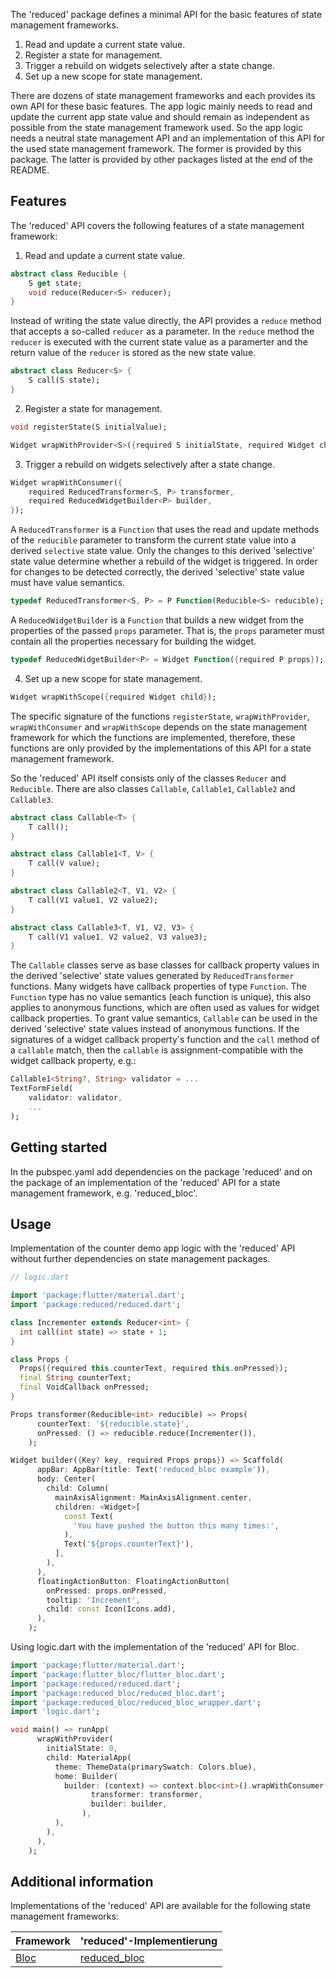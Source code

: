 The 'reduced' package defines a minimal API for the basic features of state management frameworks.

1. Read and update a current state value.
2. Register a state for management.
3. Trigger a rebuild on widgets selectively after a state change.
4. Set up a new scope for state management.

There are dozens of state management frameworks and each provides its own API for these basic features. The app logic mainly needs to read and update the current app state value and should remain as independent as possible from the state management framework used. So the app logic needs a neutral state management API and an implementation of this API for the used state management framework.
The former is provided by this package. The latter is provided by other packages listed at the end of the README.

## Features

The 'reduced' API covers the following features of a state management framework:

1. Read and update a current state value.

```dart
abstract class Reducible {
    S get state;
    void reduce(Reducer<S> reducer);
}
```

Instead of writing the state value directly, the API provides a ```reduce``` method that accepts a so-called ```reducer``` as a parameter. 
In the ```reduce``` method the ```reducer``` is executed with the current state value as a paramerter and the return value of the ```reducer``` is stored as the new state value.

```dart
abstract class Reducer<S> {
    S call(S state);
}
```

2. Register a state for management.

```dart
void registerState(S initialValue);
```

```dart
Widget wrapWithProvider<S>({required S initialState, required Widget child}});
```

3. Trigger a rebuild on widgets selectively after a state change.

```dart
Widget wrapWithConsumer({
    required ReducedTransformer<S, P> transformer,
    required ReducedWidgetBuilder<P> builder,
});
```

A ```ReducedTransformer``` is a ```Function``` that uses the read and update methods of the ```reducible``` parameter to transform the current state value into a derived ```selective``` state value. Only the changes to this derived 'selective' state value determine whether a rebuild of the widget is triggered. In order for changes to be detected correctly, the derived 'selective' state value must have value semantics.

```dart
typedef ReducedTransformer<S, P> = P Function(Reducible<S> reducible);
```

A ```ReducedWidgetBuilder``` is a ```Function``` that builds a new widget from the properties of the passed ```props``` parameter. That is, the ```props``` parameter must contain all the properties necessary for building the widget.

```dart
typedef ReducedWidgetBuilder<P> = Widget Function({required P props});
```

4. Set up a new scope for state management.

```dart
Widget wrapWithScope({required Widget child});
```

The specific signature of the functions ```registerState```, ```wrapWithProvider```, ```wrapWithConsumer``` and ```wrapWithScope``` depends on the state management framework for which the functions are implemented, therefore, these functions are only provided by the implementations of this API for a state management framework.

So the 'reduced' API itself consists only of the classes ```Reducer``` and ```Reducible```. There are also classes ```Callable```, ```Callable1```, ```Callable2``` and ```Callable3```.

```dart
abstract class Callable<T> {
    T call();
}
```

```dart
abstract class Callable1<T, V> {
    T call(V value);
}
```

```dart
abstract class Callable2<T, V1, V2> {
    T call(V1 value1, V2 value2);
}
```

```dart
abstract class Callable3<T, V1, V2, V3> {
    T call(V1 value1, V2 value2, V3 value3);
}
```

The ```Callable``` classes serve as base classes for callback property values ​​in the derived 'selective' state values ​​generated by ```ReducedTransformer``` functions.
Many widgets have callback properties of type ```Function```. The ```Function``` type has no value semantics (each function is unique), this also applies to anonymous functions, which are often used as values ​​for widget callback properties.
To grant value semantics, ```Callable``` can be used in the derived 'selective' state values ​​instead of anonymous functions.
If the signatures of a widget callback property's function and the ```call``` method of a ```callable``` match, then the ```callable``` is assignment-compatible with the widget callback property, e.g.:

```dart
Callable1<String?, String> validator = ...
TextFormField(
    validator: validator,
    ...
);

```

## Getting started

In the pubspec.yaml add dependencies on the package 'reduced' and on the package of an implementation of the 'reduced' API for a state management framework, e.g. 'reduced_bloc'.

## Usage

Implementation of the counter demo app logic with the 'reduced' API without further dependencies on state management packages.

```dart
// logic.dart

import 'package:flutter/material.dart';
import 'package:reduced/reduced.dart';

class Incrementer extends Reducer<int> {
  int call(int state) => state + 1;
}

class Props {
  Props({required this.counterText, required this.onPressed});
  final String counterText;
  final VoidCallback onPressed;
}

Props transformer(Reducible<int> reducible) => Props(
      counterText: '${reducible.state}',
      onPressed: () => reducible.reduce(Incrementer()),
    );

Widget builder({Key? key, required Props props}) => Scaffold(
      appBar: AppBar(title: Text('reduced_bloc example')),
      body: Center(
        child: Column(
          mainAxisAlignment: MainAxisAlignment.center,
          children: <Widget>[
            const Text(
              'You have pushed the button this many times:',
            ),
            Text('${props.counterText}'),
          ],
        ),
      ),
      floatingActionButton: FloatingActionButton(
        onPressed: props.onPressed,
        tooltip: 'Increment',
        child: const Icon(Icons.add),
      ),
    );
```

Using logic.dart with the implementation of the 'reduced' API for Bloc.

```dart
import 'package:flutter/material.dart';
import 'package:flutter_bloc/flutter_bloc.dart';
import 'package:reduced/reduced.dart';
import 'package:reduced_bloc/reduced_bloc.dart';
import 'package:reduced_bloc/reduced_bloc_wrapper.dart';
import 'logic.dart';

void main() => runApp(
      wrapWithProvider(
        initialState: 0,
        child: MaterialApp(
          theme: ThemeData(primarySwatch: Colors.blue),
          home: Builder(
            builder: (context) => context.bloc<int>().wrapWithConsumer(
                  transformer: transformer,
                  builder: builder,
                ),
          ),
        ),
      ),
    );
```

## Additional information

Implementations of the 'reduced' API are available for the following state management frameworks:

|Framework|'reduced'-Implementierung|
|---|---|
|[Bloc]()|[reduced_bloc]()|
